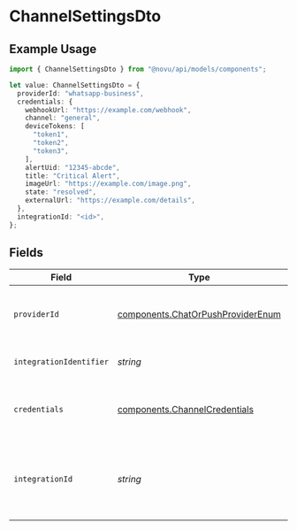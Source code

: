 # ChannelSettingsDto

## Example Usage

```typescript
import { ChannelSettingsDto } from "@novu/api/models/components";

let value: ChannelSettingsDto = {
  providerId: "whatsapp-business",
  credentials: {
    webhookUrl: "https://example.com/webhook",
    channel: "general",
    deviceTokens: [
      "token1",
      "token2",
      "token3",
    ],
    alertUid: "12345-abcde",
    title: "Critical Alert",
    imageUrl: "https://example.com/image.png",
    state: "resolved",
    externalUrl: "https://example.com/details",
  },
  integrationId: "<id>",
};
```

## Fields

| Field                                                                                  | Type                                                                                   | Required                                                                               | Description                                                                            |
| -------------------------------------------------------------------------------------- | -------------------------------------------------------------------------------------- | -------------------------------------------------------------------------------------- | -------------------------------------------------------------------------------------- |
| `providerId`                                                                           | [components.ChatOrPushProviderEnum](../../models/components/chatorpushproviderenum.md) | :heavy_check_mark:                                                                     | The provider identifier for the credentials                                            |
| `integrationIdentifier`                                                                | *string*                                                                               | :heavy_minus_sign:                                                                     | The integration identifier                                                             |
| `credentials`                                                                          | [components.ChannelCredentials](../../models/components/channelcredentials.md)         | :heavy_check_mark:                                                                     | Credentials payload for the specified provider                                         |
| `integrationId`                                                                        | *string*                                                                               | :heavy_check_mark:                                                                     | The unique identifier of the integration associated with this channel.                 |